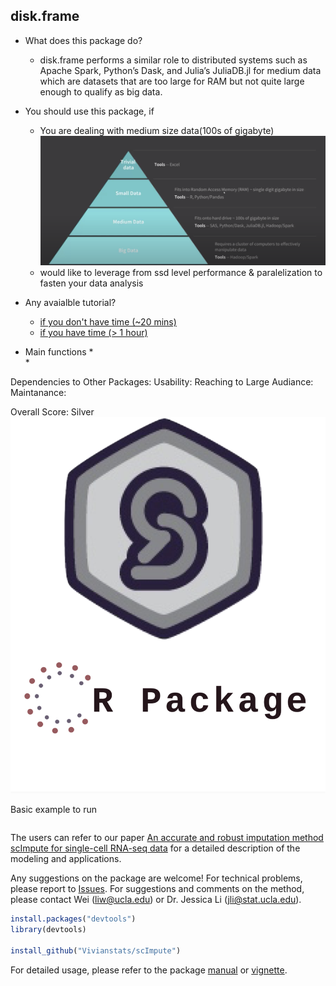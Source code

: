 disk.frame
-----------
* What does this package do?

	* disk.frame performs a similar role to distributed systems such as Apache Spark, Python’s Dask, and Julia’s JuliaDB.jl for medium data which are datasets that are too large for RAM but not quite large enough to qualify as big data.

* You should use this package, if
	* You are dealing with medium size data(100s of gigabyte) ![Examples](images/data_sizes.png)
	* would like to leverage from ssd level performance & paralelization to fasten your data analysis

* Any avaialble tutorial?
	* [if you don't have time (\~20 mins)](https://diskframe.com/articles/intro-disk-frame.html) 
	* [if you have time (> 1 hour)](https://www.youtube.com/watch?v=kjPjXs0mkwE)

* Main functions
	*  
	*  


Dependencies to Other Packages: 
Usability: 
Reaching to Large Audiance: 
Maintanance: 


Overall Score: Silver ![Examples|512x397,20%](images/silver.png)


Basic example to run
``` r
```

The users can refer to our paper [An accurate and robust imputation method scImpute for single-cell RNA-seq data](https://www.nature.com/articles/s41467-018-03405-7) for a detailed description of the modeling and applications.

Any suggestions on the package are welcome! For technical problems, please report to [Issues](https://github.com/Vivianstats/scImpute/issues). For suggestions and comments on the method, please contact Wei (<liw@ucla.edu>) or Dr. Jessica Li (<jli@stat.ucla.edu>).



``` r
install.packages("devtools")
library(devtools)

install_github("Vivianstats/scImpute")
```



For detailed usage, please refer to the package [manual](https://github.com/Vivianstats/scImpute/blob/master/inst/docs/) or [vignette](https://github.com/Vivianstats/scImpute/blob/master/vignettes/scImpute-vignette.Rmd).

